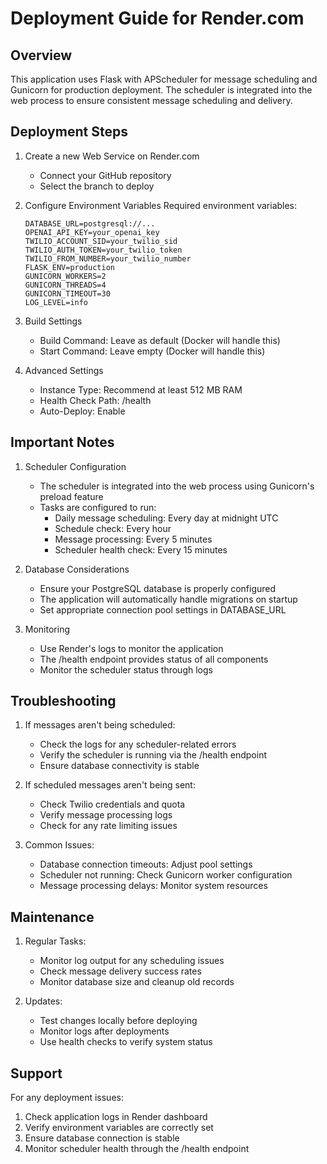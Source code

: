 # Deployment Guide for Render.com

## Overview
This application uses Flask with APScheduler for message scheduling and Gunicorn for production deployment. The scheduler is integrated into the web process to ensure consistent message scheduling and delivery.

## Deployment Steps

1. Create a new Web Service on Render.com
   - Connect your GitHub repository
   - Select the branch to deploy

2. Configure Environment Variables
   Required environment variables:
   ```
   DATABASE_URL=postgresql://...
   OPENAI_API_KEY=your_openai_key
   TWILIO_ACCOUNT_SID=your_twilio_sid
   TWILIO_AUTH_TOKEN=your_twilio_token
   TWILIO_FROM_NUMBER=your_twilio_number
   FLASK_ENV=production
   GUNICORN_WORKERS=2
   GUNICORN_THREADS=4
   GUNICORN_TIMEOUT=30
   LOG_LEVEL=info
   ```

3. Build Settings
   - Build Command: Leave as default (Docker will handle this)
   - Start Command: Leave empty (Docker will handle this)

4. Advanced Settings
   - Instance Type: Recommend at least 512 MB RAM
   - Health Check Path: /health
   - Auto-Deploy: Enable

## Important Notes

1. Scheduler Configuration
   - The scheduler is integrated into the web process using Gunicorn's preload feature
   - Tasks are configured to run:
     - Daily message scheduling: Every day at midnight UTC
     - Schedule check: Every hour
     - Message processing: Every 5 minutes
     - Scheduler health check: Every 15 minutes

2. Database Considerations
   - Ensure your PostgreSQL database is properly configured
   - The application will automatically handle migrations on startup
   - Set appropriate connection pool settings in DATABASE_URL

3. Monitoring
   - Use Render's logs to monitor the application
   - The /health endpoint provides status of all components
   - Monitor the scheduler status through logs

## Troubleshooting

1. If messages aren't being scheduled:
   - Check the logs for any scheduler-related errors
   - Verify the scheduler is running via the /health endpoint
   - Ensure database connectivity is stable

2. If scheduled messages aren't being sent:
   - Check Twilio credentials and quota
   - Verify message processing logs
   - Check for any rate limiting issues

3. Common Issues:
   - Database connection timeouts: Adjust pool settings
   - Scheduler not running: Check Gunicorn worker configuration
   - Message processing delays: Monitor system resources

## Maintenance

1. Regular Tasks:
   - Monitor log output for any scheduling issues
   - Check message delivery success rates
   - Monitor database size and cleanup old records

2. Updates:
   - Test changes locally before deploying
   - Monitor logs after deployments
   - Use health checks to verify system status

## Support
For any deployment issues:
1. Check application logs in Render dashboard
2. Verify environment variables are correctly set
3. Ensure database connection is stable
4. Monitor scheduler health through the /health endpoint
